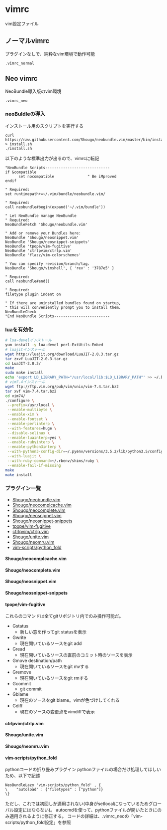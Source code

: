 # vimrc
vim設定ファイル

## ノーマルvimrc

プラグインなしで、純粋なvim環境で動作可能

```
.vimrc_normal
```

## Neo vimrc

NeoBundle導入版のvim環境

```
.vimrc_neo
```

### neoBuldleの導入

インストール用のスクリプトを実行する

```
curl https://raw.githubusercontent.com/Shougo/neobundle.vim/master/bin/install.sh > install.sh
./install.sh
```

以下のような標準出力が出るので、vimrcに転記

```Vim
"NeoBundle Scripts-----------------------------
if &compatible
      set nocompatible               " Be iMproved
endif

" Required:
set runtimepath+=~/.vim/bundle/neobundle.vim/

" Required:
call neobundle#begin(expand('~/.vim/bundle'))

" Let NeoBundle manage NeoBundle
" Required:
NeoBundleFetch 'Shougo/neobundle.vim'

" Add or remove your Bundles here:
NeoBundle 'Shougo/neosnippet.vim'
NeoBundle 'Shougo/neosnippet-snippets'
NeoBundle 'tpope/vim-fugitive'
NeoBundle 'ctrlpvim/ctrlp.vim'
NeoBundle 'flazz/vim-colorschemes'

" You can specify revision/branch/tag.
NeoBundle 'Shougo/vimshell', { 'rev' : '3787e5' }

" Required:
call neobundle#end()

" Required:
filetype plugin indent on

" If there are uninstalled bundles found on startup,
" this will conveniently prompt you to install them.
NeoBundleCheck
"End NeoBundle Scripts-------------------------
```

### luaを有効化

```Bash
# lua-develインストール
yum install -y lua-devel perl-ExtUtils-Embed
# luajitインストール
wget http://luajit.org/download/LuaJIT-2.0.3.tar.gz
tar zxvf LuaJIT-2.0.3.tar.gz
cd LuaJIT-2.0.3/
make
sudo make install
echo 'export LD_LIBRARY_PATH="/usr/local/lib:$LD_LIBRARY_PATH"' >> ~/.bash_profile
# vim7.4インストール
wget ftp://ftp.vim.org/pub/vim/unix/vim-7.4.tar.bz2
tar xvf vim-7.4.tar.bz2
cd vim74/
./configure \
 --prefix=/usr/local \
 --enable-multibyte \
 --enable-xim \
 --enable-fontset \
 --enable-perlinterp \
 --with-features=huge \
 --disable-selinux \
 --enable-luainterp=yes \
 --enable-rubyinterp \
 --enable-python3interp \
 --with-python3-config-dir=~/.pyenv/versions/3.5.2/lib/python3.5/config-3.5m/ \
 --with-luajit \
 --with-ruby-command=~/.rbenv/shims/ruby \
 --enable-fail-if-missing
make
make install
```

### プラグイン一覧

* [Shougo/neobundle.vim](https://github.com/Shougo/neobundle.vim)
* [Shougo/neocomplcache.vim](https://github.com/Shougo/neocomplcache.vim)
* [Shougo/neocomplete.vim](https://github.com/Shougo/neocomplete.vim)
* [Shougo/neosnippet.vim](https://github.com/Shougo/neosnippet.vim)
* [Shougo/neosnippet-snippets](https://github.com/Shougo/neosnippet-snippets)
* [tpope/vim-fugitive](https://github.com/tpope/vim-fugitive)
* [ctrlpvim/ctrlp.vim](https://github.com/ctrlpvim/ctrlp.vim)
* [Shougo/unite.vim](https://github.com/Shougo/unite.vim)
* [Shougo/neomru.vim](https://github.com/Shougo/neomru.vim)
* [vim-scripts/python_fold](https://github.com/vim-scripts/python_fold)

#### Shougo/neocomplcache.vim

#### Shougo/neocomplete.vim

#### Shougo/neosnippet.vim

#### Shougo/neosnippet-snippets

#### tpope/vim-fugitive

これらのコマンドは全てgitリポジトリ内でのみ操作可能だ。

* Gstatus
    + 新しい窓を作ってgit statusを表示
* Gwrite
    + 現在開いているソースをgit add
* Gread
    + 現在開いているソースの直前のコミット時のソースを表示
* Gmove destination/path
    + 現在開いているソースをgit mvする
* Gremove
    + 現在開いているソースをgit rmする
* Gcommit
    + git commit
* Gblame
    + 現在のソースをgit blame。vimが色づけしてくれる
* Gdiff
    + 現在のソースの変更点をvimdiffで表示 

#### ctrlpvim/ctrlp.vim

#### Shougo/unite.vim

#### Shougo/neomru.vim

#### vim-scripts/python_fold

pythonコードの折り畳みプラグイン
pythonファイルの場合だけ処理してほしいため、以下で記述

```Vim
NeoBundleLazy 'vim-scripts/python_fold' , {
\    "autoload" : {"filetypes" : ["python"]}
\}
```

ただし、これでは初回しか適用されない(中身がsetlocalになっているためグローバル設定にはならない)。
autocmdを使って、pythonファイルが開いたときにのみ適用されるように修正する。
コードの詳細は、.vimrc_neoの「vim-scripts/python_fold設定」を参照

